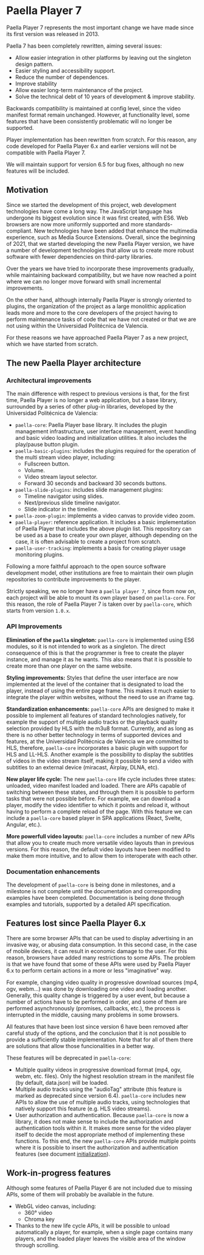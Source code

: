 # Paella Player 7

Paella Player 7 represents the most important change we have made since its first version was released in 2013. 

Paella 7 has been completely rewritten, aiming several issues:

- Allow easier integration in other platforms by leaving out the singleton design pattern.
- Easier styling and accessibility support.
- Reduce the number of dependences.
- Improve stability
- Allow easier long-term maintenance of the project.
- Solve the technical debt of 10 years of development & improve stability.

Backwards compatibility is maintained at config level, since the video manifest format remain unchanged. However, at functionality level, some features that have been consistently problematic will no longer be supported. 

Player implementation has been rewritten from scratch. For this reason, any code developed for Paella Player 6.x and earlier versions will not be compatible with Paella Player 7. 

We will maintain support for version 6.5 for bug fixes, although no new features will be included.

## Motivation

Since we started the development of this project, web development technologies have come a long way. The JavaScript language has undergone its biggest evolution since it was first created, with ES6. Web browsers are now more uniformly supported and more standards-compliant. New technologies have been added that enhance the multimedia experience, such as Media Source Extensions. Overall, since the beginning of 2021, that we started developing the new Paella Player version, we have a number of development technologies that allow us to create more robust software with fewer dependencies on third-party libraries.

Over the years we have tried to incorporate these improvements gradually, while maintaining backward compatibility, but we have now reached a point where we can no longer move forward with small incremental improvements.

On the other hand, although internally Paella Player is strongly oriented to plugins, the organization of the project as a large monolithic application leads more and more to the core developers of the project having to perform maintenance tasks of code that we have not created or that we are not using within the Universidad Politécnica de Valencia.

For these reasons we have approached Paella Player 7 as a new project, which we have started from scratch.

## The new Paella Player architecture

### Architectural improvements

The main difference with respect to previous versions is that, for the first time, Paella Player is no longer a web application, but a base library, surrounded by a series of other plug-in libraries, developed by the Universidad Politécnica de Valencia:

- `paella-core`: Paella Player base library. It includes the plugin management infrastructure, user interface management, event handling and basic video loading and initialization utilities. It also includes the play/pause button plugin.
- `paella-basic-plugins`: includes the plugins required for the operation of the multi stream video player, including:
  * Fullscreen button.
  * Volume.
  * Video stream layout selector.
  * Forward 30 seconds and backward 30 seconds buttons.
- `paella-slide-plugins`: includes slide management plugins:
  * Timeline navigator using slides.
  * Next/previous slide timeline navigator.
  * Slide indicator in the timeline.
- `paella-zoom-plugin`: implements a video canvas to provide video zoom.
- `paella-player`: reference application. It includes a basic implementation of Paella Player that includes the above plugin list. This repository can be used as a base to create your own player, although depending on the case, it is often advisable to create a project from scratch.
- `paella-user-tracking`: implements a basis for creating player usage monitoring plugins.

Following a more faithful approach to the open source software development model, other institutions are free to maintain their own plugin repositories to contribute improvements to the player.

Strictly speaking, we no longer have a `paella player 7`, since from now on, each project will be able to mount its own player based on `paella-core`. For this reason, the role of Paella Player 7 is taken over by `paella-core`, which starts from version `1.0.x`.

### API Improvements

**Elimination of the `paella` singleton:** `paella-core` is implemented using ES6 modules, so it is not intended to work as a singleton. The direct consequence of this is that the programmer is free to create the player instance, and manage it as he wants. This also means that it is possible to create more than one player on the same website.

**Styling improvements:** Styles that define the user interface are now implemented at the level of the container that is designated to load the player, instead of using the entire page frame. This makes it much easier to integrate the player within websites, without the need to use an iframe tag.

**Standardization enhancements:** `paella-core` APIs are designed to make it possible to implement all features of standard technologies natively, for example the support of multiple audio tracks or the playback quality selection provided by HLS with the m3u8 format. Currently, and as long as there is no other better technology in terms of supported devices and features, at the Universidad Politécnica de Valencia we are committed to HLS, therefore, `paella-core` incorporates a basic plugin with support for HLS and LL-HLS. Another example is the possibility to display the subtitles of videos in the video stream itself, making it possible to send a video with subtitles to an external device (miracast, Airplay, DLNA, etc).

**New player life cycle:** The new `paella-core` life cycle includes three states: unloaded, video manifest loaded and loaded. There are APIs capable of switching between these states, and through them it is possible to perform tasks that were not possible before. For example, we can download a player, modify the video identifier to which it points and reload it, without having to perform a complete reload of the page. With this feature we can include a `paella-core` based player in SPA applications (React, Svelte, Angular, etc.).

**More powerfull video layouts:** `paella-core` includes a number of new APIs that allow you to create much more versatile video layouts than in previous versions. For this reason, the default video layouts have been modified to make them more intuitive, and to allow them to interoperate with each other.


### Documentation enhancements

The development of `paella-core` is being done in milestones, and a milestone is not complete until the documentation and corresponding examples have been completed. Documentation is being done through examples and tutorials, supported by a detailed API specification.



## Features lost since Paella Player 6.x

There are some browser APIs that can be used to display advertising in an invasive way, or abusing data consumption. In this second case, in the case of mobile devices, it can result in economic damage to the user. For this reason, browsers have added many restrictions to some APIs. The problem is that we have found that some of these APIs were used by Paella Player 6.x to perform certain actions in a more or less "imaginative" way.

For example, changing video quality in progressive download sources (mp4, ogv, webm...) was done by downloading one video and loading another. Generally, this quality change is triggered by a user event, but because a number of actions have to be performed in order, and some of them are performed asynchronously (promises, callbacks, etc.), the process is interrupted in the middle, causing many problems in some browsers.

All features that have been lost since version 6 have been removed after careful study of the options, and the conclusion that it is not possible to provide a sufficiently stable implementation. Note that for all of them there are solutions that allow those funcionalities in a better way.

These features will be deprecated in `paella-core`:

- Multiple quality videos in progressive download format (mp4, ogv, webm, etc. files). Only the highest resolution stream in the manifest file (by default, data.json) will be loaded.
- Multiple audio tracks using the "audioTag" attribute (this feature is marked as deprecated since version 6.4). `paella-core` includes new APIs to allow the use of multiple audio tracks, using technologies that natively support this feature (e.g. HLS video streams).
- User authorization and authentication. Because `paella-core` is now a library, it does not make sense to include the authorization and authentication tools within it. It makes more sense for the video player itself to decide the most appropriate method of implementing these functions. To this end, the new `paella-core` APIs provide multiple points where it is possible to insert the authorization and authentication features (see document [initialization](initialization.md)).


## Work-in-progress features 

Although some features of Paella Player 6 are not included due to missing APIs, some of them will probably be available in the future.

- WebGL video canvas, including:
  * 360° video
  * Chroma key
- Thanks to the new life cycle APIs, it will be possible to unload automatically a player, for example, when a single page contains many players, and the loaded player leaves the visible area of the window through scrolling.


